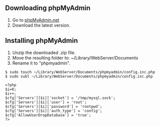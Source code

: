 ## Downloading phpMyAdmin

1. Go to [phpMyAdmin.net](http://www.phpmyadmin.net)
2. Download the latest version.

## Installing phpMyAdmin

1. Unzip the downloaded .zip file.
2. Move the resulting folder to: ~/Library/WebServer/Documents
3. Rename it to "phpmyadmin".

`$ sudo touch ~/Library/WebServer/Documents/phpmyadmin/config.inc.php`<br />
`$ sudo subl ~/Library/WebServer/Documents/phpmyadmin/config.inc.php`

    <?php
    $i=0;
    $i++;
    $cfg['Servers'][$i]['socket'] = '/tmp/mysql.sock';
    $cfg['Servers'][$i]['user'] = 'root';
    $cfg['Servers'][$i]['password'] = 'rootpwd';
    $cfg['Servers'][$i]['auth_type'] = 'config';
    $cfg['AllowUserDropDatabase'] = 'true';
    ?>